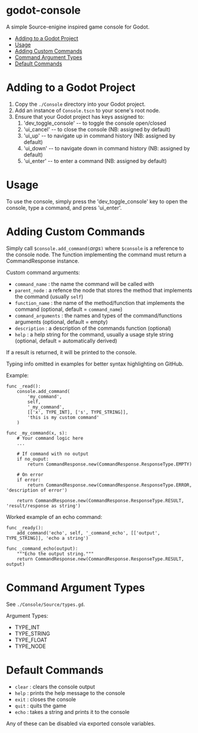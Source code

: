 # godot-console <!-- omit in toc -->
A simple Source-enigine inspired game console for Godot.

- [Adding to a Godot Project](#adding-to-a-godot-project)
- [Usage](#usage)
- [Adding Custom Commands](#adding-custom-commands)
- [Command Argument Types](#command-argument-types)
- [Default Commands](#default-commands)

# Adding to a Godot Project
1. Copy the `./Console` directory into your Godot project.
2. Add an instance of `Console.tscn` to your scene's root node.
3. Ensure that your Godot project has keys assigned to:
    1. 'dev_toggle_console' -- to toggle the console open/closed
    2. 'ui_cancel' -- to close the console   (NB: assigned by default)
    3. 'ui_up' -- to navigate up in command history  (NB: assigned by default)
    4. 'ui_down' -- to navigate down in command history  (NB: assigned by default)
    5. 'ui_enter' -- to enter a command  (NB: assigned by default)

# Usage
To use the console, simply press the 'dev_toggle_console' key to open the console,
type a command, and press 'ui_enter'.

# Adding Custom Commands
Simply call `$console.add_command(`*args*`)` where `$console` is a reference to the
console node. The function implementing the command must return a CommandResponse instance.

Custom command arguments:
- `command_name` : the name the command will be called with
- `parent_node` : a refence the node that stores the method that implements the command (usually `self`)
- `function_name` : the name of the method/function that implements the command (optional, default = `command_name`)
- `command_arguments` : the names and types of the command/functions arguments (optional, default = empty)
- `description` : a description of the commands function (optional)
- `help` : a help string for the command, usually a usage style string (optional, default = automatically derived)

If a result is returned, it will be printed to the console.

Typing info omitted in examples for better syntax highlighting on GitHub.

Example:
```GDScript
func _read():
    console.add_command(
        'my_command',
        self,
        '_my_command',
        [['x', TYPE_INT], ['s', TYPE_STRING]],
        'this is my custom command'
    )

func _my_command(x, s):
    # Your command logic here
    ...

    # If command with no output
    if no_ouput:
        return CommandResponse.new(CommandResponse.ResponseType.EMPTY)

    # On error
    if error:
        return CommandResponse.new(CommandResponse.ResponseType.ERROR, 'description of error')
    
    return CommandResponse.new(CommandResponse.ResponseType.RESULT, 'result/response as string')
```

Worked example of an echo command:
```GDScript
func _ready():
    add_command('echo', self, '_command_echo', [['output', TYPE_STRING]], 'echo a string')

func _command_echo(output):
	"""Echo the output string."""
	return CommandResponse.new(CommandResponse.ResponseType.RESULT, output)
```

# Command Argument Types
See `./Console/Source/types.gd`.

Argument Types:
- TYPE_INT
- TYPE_STRING
- TYPE_FLOAT
- TYPE_NODE


# Default Commands
- `clear` : clears the console output
- `help` : prints the help message to the console
- `exit` : closes the console
- `quit` : quits the game
- `echo` : takes a string and prints it to the console

Any of these can be disabled via exported console variables.
